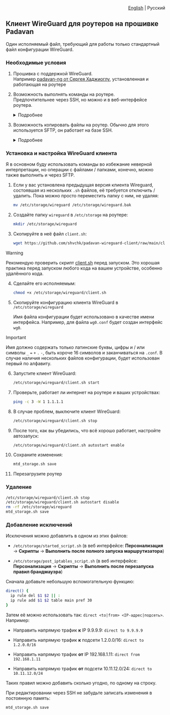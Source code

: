 <p align="right"><a href="..#readme">English</a> | Русский</p>


## Клиент WireGuard для роутеров на прошивке Padavan

Один исполняемый файл, требующий для работы только стандартный файл конфигурации WireGuard.


### Необходимые условия

1. Прошивка с поддержкой WireGuard.<br>
    Например [padavan-ng от Сергея Хаджиоглу](https://gitlab.com/hadzhioglu/padavan-ng), установленная и работающая на роутере

2. Возможность выполнять команды на роутере.<br>
    Предпочтительнее через SSH, но можно и в веб-интерфейсе роутера.

    <details>
      <summary>Подробнее</summary>

      Включите SSH сервер в веб-интерфейсе роутера: **Администрирование** → **Сервисы** → **Включить SSH-сервер?** → **Да**

      Для доступа по SSH используются те же данные, что и для входа в веб-интерфейс.

      В Linux, Mac OS и Windows 10+ SSH клиент обычно предустановлен, просто откройте терминал и выполните подключение:

      ```sh
      ssh admin@192.168.1.1
      ```

      В более старых версиях Windows можно использовать [PuTTY](https://www.chiark.greenend.org.uk/~sgtatham/putty), [Tabby](https://tabby.sh) или [другие SSH клиенты](https://alternativeto.net/software/putty/?feature=ssh-client&license=free&platform=windows).

      При установленном SSH клиенте часто можно подключиться, просто перейдя по ссылке

      ```text
      ssh://admin@192.168.1.1
      ```

      Вставьте её в адресную строку браузера вручную и нажмите Enter — GitHub не позволяет делать активные ссылки с нестандартными протоколами.
    </details>

3. Возможность копировать файлы на роутер.
    Обычно для этого используется SFTP, он работает на базе SSH.

    <details>
      <summary>Подробнее</summary>

      В Windows можно использовать [WinSCP](https://winscp.net), в Mac OS — [Cyberduck](https://cyberduck.io). В Linux поддержка SFTP обычно встроена в ваш файловый менеджер, загляните в раздел "Сеть" или "Другие места".

      Подключиться обычно можно, просто перейдя по ссылке

      ```text
      sftp://admin@192.168.1.1/etc/storage/
      ```

      Вставьте её в адресную строку браузера вручную и нажмите Enter — GitHub не позволяет делать активные ссылки с нестандартными протоколами.
    </details>


### Установка и настройка WireGuard клиента

Я в основном буду использовать команды во избежание неверной интерпретации, но операции с файлами / папками, конечно, можно также выполнить и через SFTP.

1. Если у вас установлена предыдущая версия клиента Wireguard, состоявшая из нескольких `.sh` файлов, её требуется отключить / удалить. Пока можно просто переместить папку с ним, не удаляя:

    ```sh
    mv /etc/storage/wireguard /etc/storage/wireguard.bak
    ```

2. Создайте папку `wireguard` в `/etc/storage` на роутере:

    ```sh
    mkdir /etc/storage/wireguard
    ```

3. Скопируйте в неё файл `client.sh`:

    ```sh
    wget https://github.com/shvchk/padavan-wireguard-client/raw/main/client.sh -O /etc/storage/wireguard/client.sh
    ```

> [!WARNING]
> Рекомендую проверить скрипт [client.sh](client.sh) перед запуском. Это хорошая практика перед запуском любого кода на вашем устройстве, особенно удалённого кода.

4. Сделайте его исполняемым:

    ```sh
    chmod +x /etc/storage/wireguard/client.sh
    ```

5. Скопируйте конфигурацию клиента WireGuard в `/etc/storage/wireguard`

    Имя файла конфигурации будет использовано в качестве имени интерфейса. Например, для файла `wg0.conf` будет создан интерфейс `wg0`.

> [!IMPORTANT]
> Имя должно содержать только латинские буквы, цифры и / или символы `_` `=` `+` `.` `-`, быть короче 16 символов и заканчиваться на `.conf`. В случае наличия нескольких файлов конфигурации, будет использован первый по алфавиту.

6. Запустите клиент WireGuard:

    ```sh
    /etc/storage/wireguard/client.sh start
    ```

7. Проверьте, работает ли интернет на роутере и ваших устройствах:

    ```sh
    ping -c 3 -W 1 1.1.1.1
    ```

8. В случае проблем, выключите клиент WireGuard:

    ```sh
    /etc/storage/wireguard/client.sh stop
    ```

9. После того, как вы убедились, что всё хорошо работает, настройте автозапуск:

    ```sh
    /etc/storage/wireguard/client.sh autostart enable
    ```

10. Сохраните изменения:

    ```sh
    mtd_storage.sh save
    ```

11. Перезагрузите роутер


### Удаление

```sh
/etc/storage/wireguard/client.sh stop
/etc/storage/wireguard/client.sh autostart disable
rm -rf /etc/storage/wireguard
mtd_storage.sh save
```


### Добавление исключений

Исключения можно добавлить в одном из этих файлов:

- `/etc/storage/started_script.sh` (в веб интерфейсе: **Персонализация** → **Скрипты** → **Выполнить после полного запуска маршрутизатора**)

- `/etc/storage/post_iptables_script.sh` (в веб интерфейсе: **Персонализация** → **Скрипты** → **Выполнить после перезапуска правил брандмауэра**)

Сначала добавьте небольшую вспомогательную функцию:

```sh
direct() {
  ip rule del $1 $2 || :
  ip rule add $1 $2 table main pref 30
}
```

Затем её можно использовать так: `direct <to|from> <IP-адрес|подсеть>`. Например:

- Направить напрямую трафик **к** IP 9.9.9.9: `direct to 9.9.9.9`

- Направить напрямую трафик **к** подсети 1.2.0.0/16: `direct to 1.2.0.0/16`

- Направить напрямую трафик **от** IP 192.168.1.11: `direct from 192.168.1.11`

- Направить напрямую трафик **от** подсети 10.11.12.0/24: `direct to 10.11.12.0/24`

Таких правил можно добавить сколько угодно, по одному на строку.

При редактировании через SSH не забудьте записать изменения в постоянную память:

```sh
mtd_storage.sh save
```
